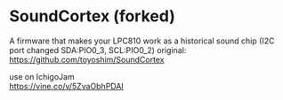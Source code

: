 # SoundCortex (forked)
A firmware that makes your LPC810 work as a historical sound chip (I2C port changed SDA:PIO0_3, SCL:PIO0_2)
original: https://github.com/toyoshim/SoundCortex

use on IchigoJam  
https://vine.co/v/5ZvaObhPDAI